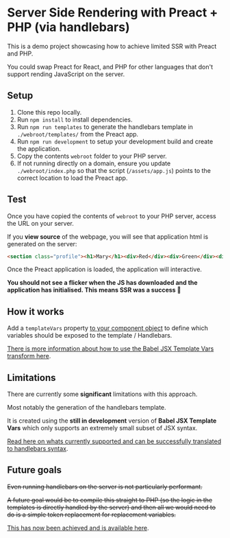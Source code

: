 # Server Side Rendering with Preact + PHP (via handlebars)

This is a demo project showcasing how to achieve limited SSR with Preact and PHP.

You could swap Preact for React, and PHP for other languages that don't support rending JavaScript on the server.

## Setup

1. Clone this repo locally.
2. Run `npm install` to install dependencies.
3. Run `npm run templates` to generate the handlebars template in `./webroot/templates/` from the Preact app.
4. Run `npm run development` to setup your development build and create the application.
5. Copy the contents `webroot` folder to your PHP server.
6. If not running directly on a domain, ensure you update `./webroot/index.php` so that the script (`/assets/app.js`) points to the correct location to load the Preact app.

## Test

Once you have copied the contents of `webroot` to your PHP server, access the URL on your server.

If you **view source** of the webpage, you will see that application html is generated on the server:

```html
<section class="profile"><h1>Mary</h1><div>Red</div><div>Green</div><div>Blue</div></section>
```

Once the Preact application is loaded, the application will interactive.

**You should not see a flicker when the JS has downloaded and the application has initialised. This means SSR was a success 💪**

## How it works

Add a `templateVars` property [to your component object](https://github.com/rmorse/ssr-preact-php/blob/main/src/components/person/index.js#L26) to define which variables should be exposed to the template / Handlebars.

[There is more information about how to use the Babel JSX Template Vars transform here](https://github.com/rmorse/babel-plugin-jsx-template-vars#template-variable-types).

## Limitations

There are currently some __significant__ limitations with this approach.

Most notably the generation of the handlebars template.  

It is created using the __still in development__ version of **Babel JSX Template Vars** which only supports an extremely small subset of JSX syntax.

[Read here on whats currently supported and can be successfully translated to handlebars syntax](https://github.com/rmorse/babel-plugin-jsx-template-vars#template-variable-types).

## Future goals

~~Even running handlebars on the server is not particularly performant.~~

~~A future goal would be to compile this straight to PHP (so the logic in the templates is directly handled by the server) and then all we would need to do is a simple token replacement for replacement variables.~~

[This has now been achieved and is available here](https://github.com/rmorse/ssr-preact-php).






